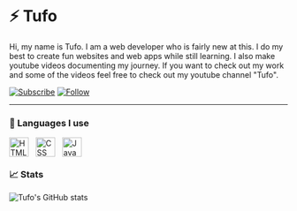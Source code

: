 # ⚡ Tufo

Hi, my name is Tufo. 
I am a web developer who is fairly new at this. I do my best to create fun
websites and web apps while still learning. I also make youtube videos documenting my journey.
If you want to check out my work and some of the videos feel free to check out my youtube channel<a style="text-decoration:none;" href="https://www.youtube.com/channel/UCcvan4b4UrAXDT3mPv5hbuw"> "Tufo"</a>. 

<p align="left">
      <a href="https://www.youtube.com/channel/UCcvan4b4UrAXDT3mPv5hbuw?sub_confirmation=1">
         <img alt="Subscribe" title="Subscribe to my YouTube channel" src="https://custom-icon-badges.demolab.com/youtube/channel/subscribers/UCcvan4b4UrAXDT3mPv5hbuw?color=%23E05D44&label=SUBSCRIBE&logo=video&logoColor=white&style=for-the-badge&labelColor=CE4630"/></a> 
      <a href="https://github.com/TufoT?tab=followers">
         <img alt="Follow" title="Follow me on Github" src="https://custom-icon-badges.demolab.com/github/followers/TufoT?color=236ad3&labelColor=1155ba&style=for-the-badge&logo=person-add&label=Follow&logoColor=white"/></a>
   </p>

---

### 📖 Languages I use

<img align="left" alt="HTML" width="35px" style="padding-right:10px;" src="https://cdn.jsdelivr.net/gh/devicons/devicon/icons/html5/html5-original-wordmark.svg">
<img align="left" alt="CSS" width="35px" style="padding-right:10px;" src="https://cdn.jsdelivr.net/gh/devicons/devicon/icons/css3/css3-original-wordmark.svg">    
<img align="left" alt="JavaScript" width="35px" style="padding-right:10px;" src="https://cdn.jsdelivr.net/gh/devicons/devicon/icons/javascript/javascript-original.svg">  
<br />  
   
#         

### 📈 Stats

![Tufo's GitHub stats](https://github-readme-stats.vercel.app/api?username=TufoT&show_icons=true&theme=highcontrast)

